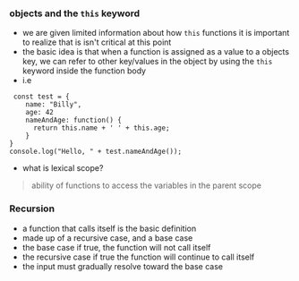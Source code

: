 ### objects and the ```this``` keyword
- we are given limited information about how ```this``` functions it is important to realize that is isn't critical at this point
- the basic idea is that when a function is assigned as a value to a objects key, we can refer to other key/values in the object by using the ```this``` keyword inside the function body
- i.e
```
 const test = {
    name: "Billy",
    age: 42
    nameAndAge: function() {
      return this.name + ' ' + this.age;
    }
} 
console.log("Hello, " + test.nameAndAge());

```

- what is lexical scope?
 > ability of functions to access the variables in the parent scope

 ### Recursion
- a function that calls itself is the basic definition 
- made up of a recursive case, and a base case
- the base case if true, the function will not call itself
- the recursive case if true the function will continue to call itself
- the input must gradually resolve toward the base case